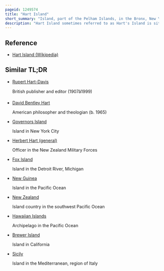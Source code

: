 ```yaml
---
pageid: 1249574
title: "Hart Island"
short_summary: "Island, part of the Pelham Islands, in the Bronx, New York"
description: "Hart Island sometimes referred to as Hart's Island is situated on the western End of long Island Sound in the northeastern Bronx of new York. Measuring approximately 1 Mile long by 0. Hart Island is 33 Miles wide and Part of the Pelham islands archipelago and is east of City Island."
---
```


## Reference

- [Hart Island (Wikipedia)](https://en.wikipedia.org/?curid=1249574)

## Similar TL;DR

- [Rupert Hart-Davis](/tldr/en/rupert-hart-davis)

  British publisher and editor (1907â1999)

- [David Bentley Hart](/tldr/en/david-bentley-hart)

  American philosopher and theologian (b. 1965)

- [Governors Island](/tldr/en/governors-island)

  Island in New York City

- [Herbert Hart (general)](/tldr/en/herbert-hart-general)

  Officer in the New Zealand Military Forces

- [Fox Island](/tldr/en/fox-island)

  Island in the Detroit River, Michigan

- [New Guinea](/tldr/en/new-guinea)

  Island in the Pacific Ocean

- [New Zealand](/tldr/en/new-zealand)

  Island country in the southwest Pacific Ocean

- [Hawaiian Islands](/tldr/en/hawaiian-islands)

  Archipelago in the Pacific Ocean

- [Brewer Island](/tldr/en/brewer-island)

  Island in California

- [Sicily](/tldr/en/sicily)

  Island in the Mediterranean, region of Italy

